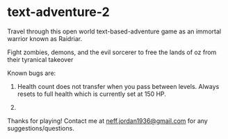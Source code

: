 # text-adventure-2

Travel through this open world text-based-adventure game as an immortal warrior known as Raidriar. 

Fight zombies, demons, and the evil sorcerer to free the lands of oz from their tyranical takeover 

Known bugs are: 

1. Health count does not transfer when you pass between levels. Always resets to full health which is currently set at 150 HP.

2. 

Thanks for playing! Contact me at neff.jordan1936@gmail.com for any suggestions/questions. 
